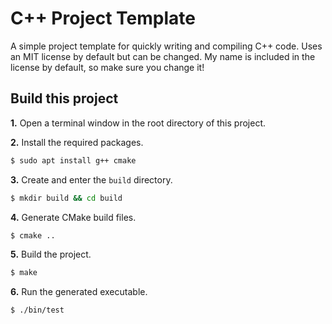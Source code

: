 # **C++ Project Template**
A simple project template for quickly writing and compiling C++ code. Uses an MIT license by default but can be changed. My name is included in the license by default, so make sure you change it!
## **Build this project**
**1.** Open a terminal window in the root directory of this project.

**2.** Install the required packages.
```bash
$ sudo apt install g++ cmake
```
**3.** Create and enter the `build` directory.
```bash
$ mkdir build && cd build
```
**4.** Generate CMake build files.
```bash
$ cmake ..
```
**5.** Build the project.
```bash
$ make
```
**6.** Run the generated executable.
```bash
$ ./bin/test
```
